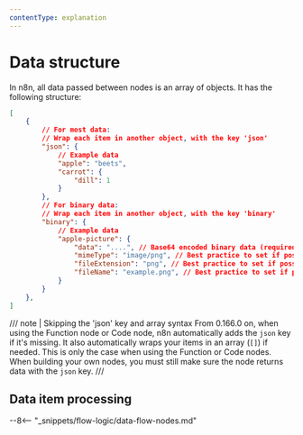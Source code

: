```yaml
---
contentType: explanation
---
```


# Data structure

In n8n, all data passed between nodes is an array of objects. It has the following structure:

```json
[
	{
		// For most data:
		// Wrap each item in another object, with the key 'json'
		"json": {
			// Example data
			"apple": "beets",
			"carrot": {
				"dill": 1
			}
		},
		// For binary data:
		// Wrap each item in another object, with the key 'binary'
		"binary": {
			// Example data
			"apple-picture": {
				"data": "....", // Base64 encoded binary data (required)
				"mimeType": "image/png", // Best practice to set if possible (optional)
				"fileExtension": "png", // Best practice to set if possible (optional)
				"fileName": "example.png", // Best practice to set if possible (optional)
			}
		}
	},
]
```

/// note | Skipping the 'json' key and array syntax
From 0.166.0 on, when using the Function node or Code node, n8n automatically adds the `json` key if it's missing. It also automatically wraps your items in an array (`[]`) if needed. This is only the case when using the Function or Code nodes. When building your own nodes, you must still make sure the node returns data with the `json` key.
///
## Data item processing

--8<-- "_snippets/flow-logic/data-flow-nodes.md"


